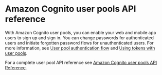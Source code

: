 # Amazon Cognito user pools API reference<a name="cognito-userpools-api-reference"></a>

With Amazon Cognito user pools, you can enable your web and mobile app users to sign up and sign in\. You can change passwords for authenticated users and initiate forgotten password flows for unauthenticated users\. For more information, see [User pool authentication flow](amazon-cognito-user-pools-authentication-flow.md) and [Using tokens with user pools](amazon-cognito-user-pools-using-tokens-with-identity-providers.md)\.

For a complete user pool API reference see [Amazon Cognito user pools API Reference](https://docs.aws.amazon.com/cognito-user-identity-pools/latest/APIReference/)\.